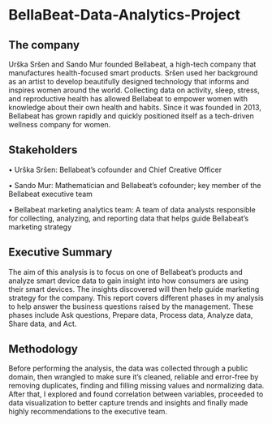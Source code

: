 # BellaBeat-Data-Analytics-Project

## The company

Urška Sršen and Sando Mur founded Bellabeat, a high-tech company that manufactures health-focused smart products. Sršen used her background as an artist to develop beautifully designed technology that informs and inspires women around the world. Collecting data on activity, sleep, stress, and reproductive health has allowed Bellabeat to empower women with knowledge about their own health and habits. Since it was founded in 2013, Bellabeat has grown rapidly and quickly positioned itself as a tech-driven wellness company for women.

## Stakeholders

•	Urška Sršen: Bellabeat’s cofounder and Chief Creative Officer 

•	Sando Mur: Mathematician and Bellabeat’s cofounder; key member of the Bellabeat executive team 

•	Bellabeat marketing analytics team: A team of data analysts responsible for collecting, analyzing, and reporting data that helps guide Bellabeat’s marketing strategy 


## Executive Summary

The aim of this analysis is to focus on one of Bellabeat’s products and analyze smart device data to gain insight into how consumers are using their smart devices. The insights discovered will then help guide marketing strategy for the company. 
This report covers different phases in my analysis to help answer the business questions raised by the management. These phases include Ask questions, Prepare data, Process data, Analyze data, Share data, and Act.

## Methodology

Before performing the analysis, the data was collected through a public domain, then wrangled to make sure it’s cleaned, reliable and error-free by removing duplicates, finding and filling missing values and normalizing data. After that, I explored and found correlation between variables, proceeded to data visualization to better capture trends and insights and finally made highly recommendations to the executive team.




